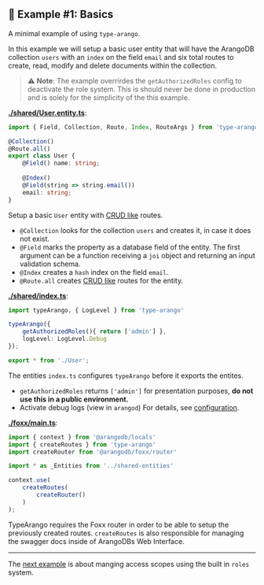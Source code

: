 ## 🥑 Example #1: Basics

A minimal example of using `type-arango`.

In this example we will setup a basic user entity that will have the ArangoDB collection 
`users` with an `index` on the field `email` and six total routes to create, read, modify
and delete documents within the collection.

> ⚠ **Note**: The example overrirdes the `getAuthorizedRoles` config to deactivate
 the role system. This is should never be done in production and is solely
 for the simplicity of the this example.

**[./shared/User.entity.ts]()**:
```ts
import { Field, Collection, Route, Index, RouteArgs } from 'type-arango';

@Collection()
@Route.all()
export class User {
	@Field() name: string;
	
	@Index()
	@Field(string => string.email())
	email: string;
}
```

Setup a basic `User` entity with [CRUD like](../../README.md#CRUD-like) routes.
 
- `@Collection` looks for the collection `users` and creates it, in case it does not 
exist.
- `@Field` marks the property as a database field of the entity.
The first argument can be a function receiving a `joi` object and returning an input validation schema.
- `@Index` creates a `hash` index on the field `email`.
- `@Route.all` creates [CRUD like](../../README.md#CRUD-like) routes for the entity.


**[./shared/index.ts]()**:
```ts
import typeArango, { LogLevel } from 'type-arango'

typeArango({
	getAuthorizedRoles(){ return ['admin'] },
	logLevel: LogLevel.Debug
});

export * from './User';
```

The entities `index.ts` configures `typeArango` before it exports the entites.
- `getAuthorizedRoles` returns `['admin']` for presentation purposes, **do not use this in a public environment.**
- Activate debug logs (view in `arangod`)
For details, see [configuration](../../README.md#configuration).

**[./foxx/main.ts]()**:
```ts
import { context } from '@arangodb/locals'
import { createRoutes } from 'type-arango'
import createRouter from '@arangodb/foxx/router'

import * as _Entities from '../shared-entities'

context.use(
    createRoutes(
        createRouter()
    )
);
```

TypeArango requires the Foxx router in order to be able to setup the
previously created routes. `createRoutes` is also responsible for managing the 
swagger docs inside of ArangoDBs Web Interface.

---
The [next example](../2-roles) is about manging access scopes using the built in `roles` system.